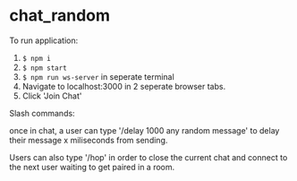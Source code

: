 # chat_random

To run application:

1. `$ npm i`
2. `$ npm start`
3. `$ npm run ws-server` in seperate terminal
4. Navigate to localhost:3000 in 2 seperate browser tabs.
5. Click 'Join Chat'

Slash commands:

once in chat, a user can type '/delay 1000 any random message' to delay their message x miliseconds from sending.

Users can also type '/hop' in order to close the current chat and connect to the next user waiting to get paired in a room.
